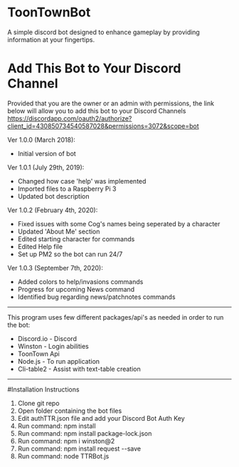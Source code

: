 # ToonTownBot
A simple discord bot designed to enhance gameplay by providing information at your fingertips.

# Add This Bot to Your Discord Channel
Provided that you are the owner or an admin with permissions, the link below will allow you to add this bot to your Discord Channels
https://discordapp.com/oauth2/authorize?client_id=430850734540587028&permissions=3072&scope=bot

Ver 1.0.0 (March 2018):
  - Initial version of bot
  
Ver 1.0.1 (July 29th, 2019):
  - Changed how case 'help' was implemented
  - Imported files to a Raspberry Pi 3
  - Updated bot description
  
Ver 1.0.2 (February 4th, 2020):
  - Fixed issues with some Cog's names being seperated by a character
  - Updated 'About Me' section
  - Edited starting character for commands
  - Edited Help file
  - Set up PM2 so the bot can run 24/7
  
 Ver 1.0.3 (September 7th, 2020):
  - Added colors to help/invasions commands
  - Progress for upcoming News command
  - Identified bug regarding news/patchnotes commands
  
----------------------------------------------------------------------------------------------

This program uses few different packages/api's as needed in order to run the bot:
- Discord.io - Discord
- Winston - Login abilities
- ToonTown Api
- Node.js - To run application
- Cli-table2 - Assist with text-table creation

----------------------------------------------------------------------------------------------
#Installation Instructions

1. Clone git repo
2. Open folder containing the bot files
3. Edit authTTR.json file and add your Discord Bot Auth Key
4. Run command: npm install
5. Run command: npm install package-lock.json
6. Run command: npm i winston@2
7. Run command: npm install request --save
8. Run command: node TTRBot.js
